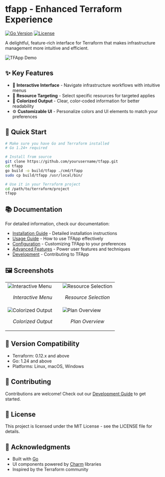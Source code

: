 # tfapp - Enhanced Terraform Experience

[![Go Version](https://img.shields.io/badge/Go-1.24-blue.svg)](https://go.dev/)
[![License](https://img.shields.io/badge/License-MIT-green.svg)](LICENSE)

A delightful, feature-rich interface for Terraform that makes infrastructure management more intuitive and efficient.

![TFApp Demo](https://via.placeholder.com/800x450.png?text=TFApp+Demo+Image)

## ✨ Key Features

- 🚀 **Interactive Interface** - Navigate infrastructure workflows with intuitive menus
- 🎯 **Resource Targeting** - Select specific resources for targeted applies
- 🌈 **Colorized Output** - Clear, color-coded information for better readability
- ⚙️ **Customizable UI** - Personalize colors and UI elements to match your preferences

## 🚀 Quick Start

```bash
# Make sure you have Go and Terraform installed
# Go 1.24+ required

# Install from source
git clone https://github.com/yourusername/tfapp.git
cd tfapp
go build -o build/tfapp ./cmd/tfapp
sudo cp build/tfapp /usr/local/bin/

# Use it in your Terraform project
cd /path/to/terraform/project
tfapp
```

## 📚 Documentation

For detailed information, check our documentation:

- [Installation Guide](docs/installation.md) - Detailed installation instructions
- [Usage Guide](docs/usage.md) - How to use TFApp effectively
- [Configuration](docs/configuration.md) - Customizing TFApp to your preferences
- [Advanced Features](docs/advanced.md) - Power user features and techniques
- [Development](docs/development.md) - Contributing to TFApp

## 🖼️ Screenshots

<table>
  <tr>
    <td width="50%">
      <img src="https://via.placeholder.com/400x300.png?text=Interactive+Menu" alt="Interactive Menu" />
      <p align="center"><em>Interactive Menu</em></p>
    </td>
    <td width="50%">
      <img src="https://via.placeholder.com/400x300.png?text=Resource+Selection" alt="Resource Selection" />
      <p align="center"><em>Resource Selection</em></p>
    </td>
  </tr>
  <tr>
    <td width="50%">
      <img src="https://via.placeholder.com/400x300.png?text=Colorized+Output" alt="Colorized Output" />
      <p align="center"><em>Colorized Output</em></p>
    </td>
    <td width="50%">
      <img src="https://via.placeholder.com/400x300.png?text=Plan+Overview" alt="Plan Overview" />
      <p align="center"><em>Plan Overview</em></p>
    </td>
  </tr>
</table>

## 🔄 Version Compatibility

- Terraform: 0.12.x and above
- Go: 1.24 and above
- Platforms: Linux, macOS, Windows

## 👥 Contributing

Contributions are welcome! Check out our [Development Guide](docs/development.md) to get started.

## 📜 License

This project is licensed under the MIT License - see the LICENSE file for details.

## 🙏 Acknowledgments

- Built with [Go](https://go.dev/)
- UI components powered by [Charm](https://charm.sh/) libraries
- Inspired by the Terraform community